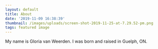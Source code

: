 ```yaml
---
layout: default
title: About
date: '2019-11-09 16:38:39'
thumbnail: /images/uploads/screen-shot-2019-11-25-at-7.29.52-pm.png
tags: featured image
---
```

My name is Gloria van Weerden. I was born and raised in Guelph, ON.
